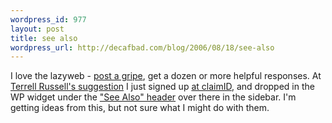 ```yaml
--- 
wordpress_id: 977
layout: post
title: see also
wordpress_url: http://decafbad.com/blog/2006/08/18/see-also
---
```

I love the lazyweb - [post a gripe](http://decafbad.com/blog/2006/08/17/dont-ask-me-who-i-am), get a dozen or more helpful responses.  At [Terrell Russell's suggestion](http://decafbad.com/blog/2006/08/17/dont-ask-me-who-i-am#comment-33167) I just signed up [at claimID](http://claimid.com/lmorchard), and dropped in the WP widget under the ["See Also" header](#claimid) over there in the sidebar.  I'm getting ideas from this, but not sure what I might do with them.
